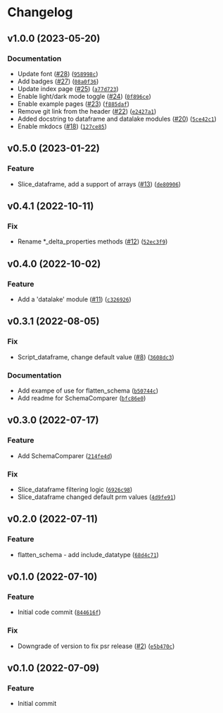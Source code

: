 # Changelog

<!--next-version-placeholder-->

## v1.0.0 (2023-05-20)
### Documentation
* Update font ([#28](https://github.com/avolok/spalah/issues/28)) ([`958998c`](https://github.com/avolok/spalah/commit/958998cf3527cf9d7ffafd692c9110ff580a88ce))
* Add badges ([#27](https://github.com/avolok/spalah/issues/27)) ([`08a0f36`](https://github.com/avolok/spalah/commit/08a0f36ef85175ae553353c38cab8d88f56d715d))
* Update index page ([#25](https://github.com/avolok/spalah/issues/25)) ([`a77d723`](https://github.com/avolok/spalah/commit/a77d7230af2add303cb7a2981b7c4fb5d64a3ed1))
* Enable light/dark mode toggle ([#24](https://github.com/avolok/spalah/issues/24)) ([`0f896ce`](https://github.com/avolok/spalah/commit/0f896ce24daba311380c82db14e481d1b3c4104b))
* Enable example pages ([#23](https://github.com/avolok/spalah/issues/23)) ([`f885daf`](https://github.com/avolok/spalah/commit/f885daf0fb37dc2403b2d2c45da32a4799ef4248))
* Remove git link from the header ([#22](https://github.com/avolok/spalah/issues/22)) ([`e2427a1`](https://github.com/avolok/spalah/commit/e2427a1ea51a224355b327893cf28ad2a25e58c3))
* Added docstring to dataframe and datalake modules ([#20](https://github.com/avolok/spalah/issues/20)) ([`5ce42c1`](https://github.com/avolok/spalah/commit/5ce42c145878bce94e17ab3ccbc279562e8db055))
* Enable mkdocs ([#18](https://github.com/avolok/spalah/issues/18)) ([`127ce85`](https://github.com/avolok/spalah/commit/127ce85d1df75bb4f2f68e9e159d36ee4c0098e3))

## v0.5.0 (2023-01-22)
### Feature
* Slice_dataframe, add a support of arrays ([#13](https://github.com/avolok/spalah/issues/13)) ([`de80906`](https://github.com/avolok/spalah/commit/de8090680916081956f95d41c2585b0877a8dbbd))

## v0.4.1 (2022-10-11)
### Fix
* Rename *_delta_properties methods ([#12](https://github.com/avolok/spalah/issues/12)) ([`52ec3f9`](https://github.com/avolok/spalah/commit/52ec3f9bc446d7ef33b67713769ba6563ee55a07))

## v0.4.0 (2022-10-02)
### Feature
* Add a 'datalake' module ([#11](https://github.com/avolok/spalah/issues/11)) ([`c326926`](https://github.com/avolok/spalah/commit/c3269260a646a9d2297028d1c1d4c871deb67093))

## v0.3.1 (2022-08-05)
### Fix
* Script_dataframe, change default value ([#8](https://github.com/avolok/spalah/issues/8)) ([`3608dc3`](https://github.com/avolok/spalah/commit/3608dc3143f0a708c4c3d4d0b95c903f46246a6c))

### Documentation
* Add exampe of use for flatten_schema ([`b50744c`](https://github.com/avolok/spalah/commit/b50744c4f6a3db6c9b6a0af2aecd0773e9b65c09))
* Add readme for SchemaComparer ([`bfc86e0`](https://github.com/avolok/spalah/commit/bfc86e071a412e2bfedd0e30a08d877e60cfb6e3))

## v0.3.0 (2022-07-17)
### Feature
* Add SchemaComparer ([`214fe4d`](https://github.com/avolok/spalah/commit/214fe4d9d7b8656181cb50d674f17cbd045bdf6b))

### Fix
* Slice_dataframe filtering logic ([`6926c98`](https://github.com/avolok/spalah/commit/6926c983e692ecb25cd8b812066acf176db65753))
* Slice_dataframe changed default prm values ([`4d9fe91`](https://github.com/avolok/spalah/commit/4d9fe916b1b08d7660763d8f95d64ffa9188890d))

## v0.2.0 (2022-07-11)
### Feature
* flatten_schema - add include_datatype ([`68d4c71`](https://github.com/avolok/spalah/commit/68d4c71e99156c00ffe99b20d1d2cb90945b30a2))

## v0.1.0 (2022-07-10)
### Feature
* Initial code commit ([`844616f`](https://github.com/avolok/spalah/commit/844616ffb6ab89ab31c97644d74943bf9c15070e))

### Fix
* Downgrade of version to fix psr release ([#2](https://github.com/avolok/spalah/issues/2)) ([`e5b470c`](https://github.com/avolok/spalah/commit/e5b470c1379e285c0603fed5d3dcd489314469e1))

## v0.1.0 (2022-07-09)
### Feature
* Initial commit
